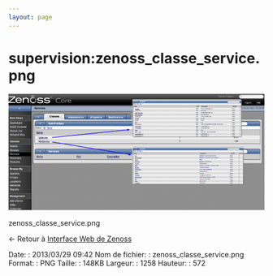 ```yaml
---
layout: page
---
```


supervision:zenoss\_classe\_service.png
=======================================

[![zenoss\_classe\_service.png](../../assets/media/supervision/zenoss_classe_service.png@cache=&w=900&h=409 "zenoss_classe_service.png")](../../assets/media/supervision/zenoss_classe_service.png@cache= "Afficher le fichier original")

zenoss\_classe\_service.png

← Retour à [Interface Web de
Zenoss](../../zenoss/zenoss-interface.html "zenoss:zenoss-interface")

Date:
:   2013/03/29 09:42
Nom de fichier:
:   zenoss\_classe\_service.png
Format:
:   PNG
Taille:
:   148KB
Largeur:
:   1258
Hauteur:
:   572

